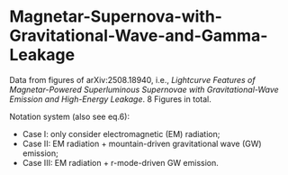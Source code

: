 # Magnetar-Supernova-with-Gravitational-Wave-and-Gamma-Leakage
Data from figures of arXiv:2508.18940, i.e., *Lightcurve Features of Magnetar-Powered Superluminous Supernovae with Gravitational-Wave Emission and High-Energy Leakage*. 8 Figures in total.

Notation system (also see eq.6):
- Case I: only consider electromagnetic (EM) radiation;
- Case II: EM radiation + mountain-driven gravitational wave (GW) emission;
- Case III: EM radiation + r-mode-driven GW emission.
